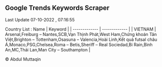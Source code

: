 

## Google Trends Keywords Scraper 
 
Last Update 07-10-2022 , 07:16:55

Country List :
 Name  | Keyword |
| ------------- | ------------- |
| VIETNAM | Arsenal,Freiburg – Nantes,SCB,Vạn Thịnh Phát,West Ham,Chứng khoán Tân Việt,Brighton – Tottenham,Osasuna – Valencia,Hoài Linh,Kết quả futsal châu Á,Monaco,PSG,Chelsea,Roma – Betis,Sheriff – Real Sociedad,Bi Rain,Bình An,MC,Thái Lan,Man City – Southampton |



© Abdul Muttaqin 

